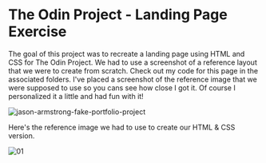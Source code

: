 # The Odin Project - Landing Page Exercise

The goal of this project was to recreate a landing page using HTML and CSS for The Odin Project. We had to use a screenshot of a reference layout that we were to create from scratch. Check out my code for this page in the associated folders. I've placed a screenshot of the reference image that we were supposed to use so you cans see how close I got it. Of course I personalized it a little and had fun with it!

![jason-armstrong-fake-portfolio-project](https://github.com/zr0dark/the-odin-project-landing-page-project/assets/1312646/b8d3c0b1-0b03-4455-80cb-37772fb85d05)

Here's the reference image we had to use to create our HTML & CSS version.

![01](https://github.com/zr0dark/the-odin-project-landing-page-project/assets/1312646/95115603-90f2-4116-9255-7f1746e9ab17)
